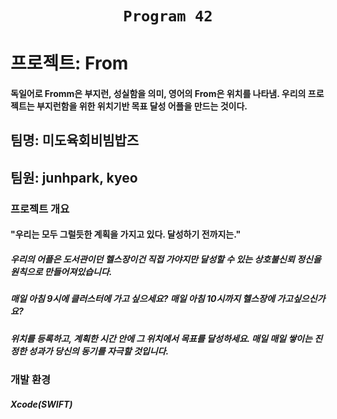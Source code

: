 <h1 align=center><code>Program 42</code></h1>
   
   
# 프로젝트: From   
#### 독일어로 Fromm은 부지런, 성실함을 의미, 영어의 From은 위치를 나타냄. 우리의 프로젝트는 부지런함을 위한 위치기반 목표 달성 어플을 만드는 것이다.   
## 팀명: 미도육회비빔밥즈     
## 팀원: junhpark, kyeo   
   
### 프로젝트 개요   
#### "우리는 모두 그럴듯한 계획을 가지고 있다. 달성하기 전까지는."   
##### 우리의 어플은 도서관이던 헬스장이건 직접 가야지만 달성할 수 있는 상호불신뢰 정신을 원칙으로 만들어져있습니다.   
##### 매일 아침 9시에 클러스터에 가고 싶으세요? 매일 아침 10시까지 헬스장에 가고싶으신가요?
##### 위치를 등록하고, 계획한 시간 안에 그 위치에서 목표를 달성하세요. 매일 매일 쌓이는 진정한 성과가 당신의 동기를 자극할 것입니다.
   
### 개발 환경
##### Xcode(SWIFT)   
   
   
